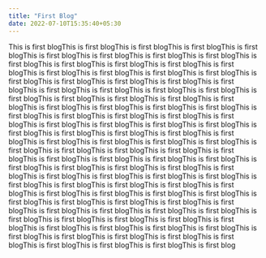 ```yaml
---
title: "First Blog"
date: 2022-07-10T15:35:40+05:30
---
```


This is first blogThis is first blogThis is first blogThis is first blogThis is first blogThis is first blogThis is first blogThis is first blogThis is first blogThis is first blogThis is first blogThis is first blogThis is first blogThis is first blogThis is first blogThis is first blogThis is first blogThis is first blogThis is first blogThis is first blogThis is first blogThis is first blogThis is first blogThis is first blogThis is first blogThis is first blogThis is first blogThis is first blogThis is first blogThis is first blogThis is first blogThis is first blogThis is first blogThis is first blogThis is first blogThis is first blogThis is first blogThis is first blogThis is first blogThis is first blogThis is first blogThis is first blogThis is first blogThis is first blogThis is first blogThis is first blogThis is first blogThis is first blogThis is first blogThis is first blogThis is first blogThis is first blogThis is first blogThis is first blogThis is first blogThis is first blogThis is first blogThis is first blogThis is first blogThis is first blogThis is first blogThis is first blogThis is first blogThis is first blogThis is first blogThis is first blogThis is first blogThis is first blogThis is first blogThis is first blogThis is first blogThis is first blogThis is first blogThis is first blogThis is first blogThis is first blogThis is first blogThis is first blogThis is first blogThis is first blogThis is first blogThis is first blogThis is first blogThis is first blogThis is first blogThis is first blogThis is first blogThis is first blogThis is first blogThis is first blogThis is first blogThis is first blogThis is first blogThis is first blogThis is first blogThis is first blogThis is first blogThis is first blogThis is first blogThis is first blogThis is first blogThis is first blogThis is first blogThis is first blogThis is first blogThis is first blogThis is first blogThis is first blog

